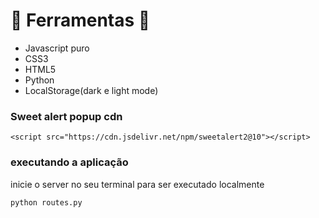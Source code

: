 # 👷 Ferramentas 👷
 - Javascript puro
 - CSS3
 - HTML5 
 - Python 
 - LocalStorage(dark e light mode)
 
 ### Sweet alert popup cdn
 
 `<script src="https://cdn.jsdelivr.net/npm/sweetalert2@10"></script>`
 
 ### executando a aplicação
 
 inicie o server no seu terminal para ser executado localmente
 
 `python routes.py`
 
 
 
 
